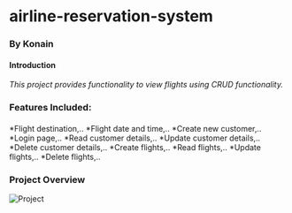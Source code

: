 # airline-reservation-system
### By Konain
#### Introduction
_This project provides functionality to view flights using CRUD functionality._

### Features Included:
#### 
*Flight destination,..
*Flight date and time,..
*Create new customer,..
*Login page,..
*Read customer details,..
*Update customer details,..
*Delete customer details,..
*Create flights,..
*Read flights,..
*Update flights,..
*Delete flights,..

### Project Overview
![Project](https://user-images.githubusercontent.com/107124436/183046619-97750810-6641-41fc-a309-c620e5caf602.png)

